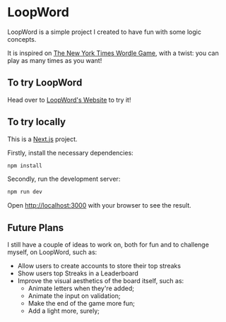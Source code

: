 # LoopWord

LoopWord is a simple project I created to have fun with some logic concepts.

It is inspired on [The New York Times Wordle Game](https://www.nytimes.com/games/wordle/index.html), with a twist: you can play as many times as you want!

## To try LoopWord

Head over to [LoopWord's Website](https://loopword.app) to try it!

## To try locally

This is a [Next.js](https://nextjs.org) project.

Firstly, install the necessary dependencies:

```bash
npm install
```

Secondly, run the development server:

```bash
npm run dev
```

Open [http://localhost:3000](http://localhost:3000) with your browser to see the result.

## Future Plans

I still have a couple of ideas to work on, both for fun and to challenge myself, on LoopWord, such as:

- Allow users to create accounts to store their top streaks
- Show users top Streaks in a Leaderboard
- Improve the visual aesthetics of the board itself, such as:
  - Animate letters when they're added;
  - Animate the input on validation;
  - Make the end of the game more fun;
  - Add a light more, surely;
